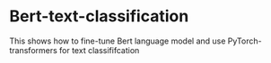 # Bert-text-classification
This shows how to fine-tune Bert language model and use PyTorch-transformers  for text classififcation
